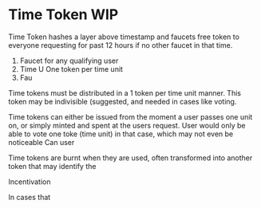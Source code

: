 # Time Token WIP
Time Token hashes a layer above timestamp and faucets free token to everyone requesting for past 12 hours if no other faucet in that time. 

 1. Faucet for any qualifying user
 2. Time U
One token per time unit
 4. Fau

Time tokens must be distributed in a 1 token per time unit manner. This token may be indivisible (suggested, and needed in cases like voting. 



Time tokens can either be issued from the moment a user passes one unit on, or simply minted and spent at the users request. User would only be able to vote one toke (time unit) in that case, which may not even be noticeable 
Can user 


Time tokens are burnt when they are used, often transformed into another token that may identify the 




Incentivation

In cases that 
<!--stackedit_data:
eyJoaXN0b3J5IjpbNTIxMjMzODMwLC0zNDg4MDczNDAsMzg5NT
ExNDY5LC05MTY3OTY4NDgsLTgxODE2ODg0NSwxMTQxNjgxMjk1
XX0=
-->